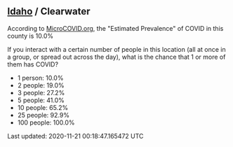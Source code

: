 
## [Idaho](/united-states/idaho) / Clearwater

According to [MicroCOVID.org](http://microcovid.org),
the "Estimated Prevalence" of COVID in this county is 10.0%

If you interact with a certain number of people in this location
(all at once in a group, or spread out across the day), what is the chance that
1 or more of them has COVID?

- 1 person: 10.0%
- 2 people: 19.0%
- 3 people: 27.2%
- 5 people: 41.0%
- 10 people: 65.2%
- 25 people: 92.9%
- 100 people: 100.0%

Last updated: 2020-11-21 00:18:47.165472 UTC
